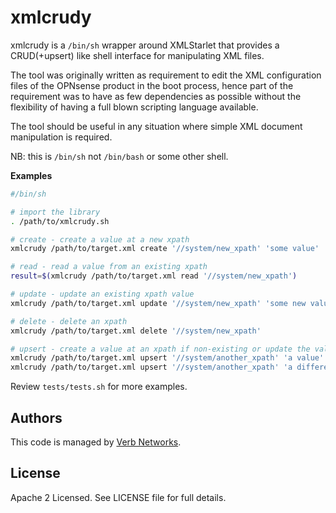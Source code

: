 # xmlcrudy

xmlcrudy is a `/bin/sh` wrapper around XMLStarlet that provides a CRUD(+upsert) like shell interface for manipulating
XML files.

The tool was originally written as requirement to edit the XML configuration files of the OPNsense product in the 
boot process, hence part of the requirement was to have as few dependencies as possible without the flexibility of
having a full blown scripting language available.

The tool should be useful in any situation where simple XML document manipulation is required.

NB: this is `/bin/sh` not `/bin/bash` or some other shell.

**Examples**
```bash
#/bin/sh

# import the library
. /path/to/xmlcrudy.sh

# create - create a value at a new xpath
xmlcrudy /path/to/target.xml create '//system/new_xpath' 'some value'

# read - read a value from an existing xpath
result=$(xmlcrudy /path/to/target.xml read '//system/new_xpath')

# update - update an existing xpath value
xmlcrudy /path/to/target.xml update '//system/new_xpath' 'some new value'

# delete - delete an xpath
xmlcrudy /path/to/target.xml delete '//system/new_xpath'

# upsert - create a value at an xpath if non-existing or update the value if the xpath does exist
xmlcrudy /path/to/target.xml upsert '//system/another_xpath' 'a value'
xmlcrudy /path/to/target.xml upsert '//system/another_xpath' 'a different value'
```

Review `tests/tests.sh` for more examples.


## Authors
This code is managed by [Verb Networks](https://github.com/verbnetworks).

## License
Apache 2 Licensed. See LICENSE file for full details.
